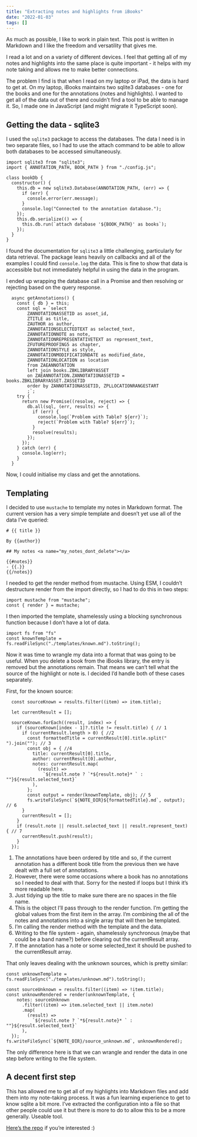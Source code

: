 ```yaml
---
title: "Extracting notes and highlights from iBooks"
date: "2022-01-03"
tags: []
---
```


As much as possible, I like to work in plain text. This post is written in Markdown and I like the freedom and versatility that gives me.

I read a lot and on a variety of different devices. I feel that getting all of my notes and highlights into the same place is quite important - it helps with my note taking and allows me to make better connections.

The problem I find is that when I read on my laptop or iPad, the data is hard to get at. On my laptop, iBooks maintains two sqlite3 databases - one for the books and one for the annotations (notes and highlights). I wanted to get all of the data out of there and couldn’t find a tool to be able to manage it. So, I made one in JavaScript (and might migrate it TypeScript soon).

## Getting the data - sqlite3

I used the `sqlite3` package to access the databases. The data I need is in two separate files, so I had to use the attach command to be able to allow both databases to be accessed simultaneously.

```
import sqlite3 from "sqlite3";
import { ANNOTATION_PATH, BOOK_PATH } from "./config.js";

class bookDb {
  constructor() {
    this.db = new sqlite3.Database(ANNOTATION_PATH, (err) => {
      if (err) {
        console.error(err.message);
      }
      console.log("Connected to the annotation database.");
    });
    this.db.serialize(() => {
      this.db.run(`attach database '${BOOK_PATH}' as books`);
    });
  }
}
```

I found the documentation for `sqlite3` a little challenging, particularly for data retrieval. The package leans heavily on callbacks and all of the examples I could find `console.log` the data. This is fine to show that data is accessible but not immediately helpful in using the data in the program.

I ended up wrapping the database call in a Promise and then resolving or rejecting based on the query response.

```
  async getAnnotations() {
    const { db } = this;
    const sql = `select 
		ZANNOTATIONASSETID as asset_id,
		ZTITLE as title,
		ZAUTHOR as author,
		ZANNOTATIONSELECTEDTEXT as selected_text,
		ZANNOTATIONNOTE as note,
		ZANNOTATIONREPRESENTATIVETEXT as represent_text,
		ZFUTUREPROOFING5 as chapter,
		ZANNOTATIONSTYLE as style,
		ZANNOTATIONMODIFICATIONDATE as modified_date,
		ZANNOTATIONLOCATION as location
		from ZAEANNOTATION
		left join books.ZBKLIBRARYASSET
		on ZAEANNOTATION.ZANNOTATIONASSETID = books.ZBKLIBRARYASSET.ZASSETID
		order by ZANNOTATIONASSETID, ZPLLOCATIONRANGESTART
		;`;
    try {
      return new Promise((resolve, reject) => {
        db.all(sql, (err, results) => {
          if (err) {
            console.log(`Problem with Table? ${err}`);
            reject(`Problem with Table? ${err}`);
          }
          resolve(results);
        });
      });
    } catch (err) {
      console.log(err);
    }
  }
```

Now, I could initialise my class and get the annotations.

## Templating

I decided to use `mustache` to template my notes in Markdown format. The current version has a very simple template and doesn’t yet use all of the data I’ve queried:

```
# {{ title }}

By {{author}}

## My notes <a name="my_notes_dont_delete"></a>

{{#notes}}
- {{.}}
{{/notes}}
```

I needed to get the render method from mustache. Using ESM, I couldn’t destructure render from the import directly, so I had to do this in two steps:

```
import mustache from "mustache";
const { render } = mustache;
```

I then imported the template, shamelessly using a blocking synchronous function because I don’t have a lot of data.

```
import fs from "fs"
const knownTemplate = fs.readFileSync("./templates/known.md").toString();
```

Now it was time to wrangle my data into a format that was going to be useful. When you delete a book from the iBooks library, the entry is removed but the annotations remain. That means we can’t tell what the source of the highlight or note is. I decided I’d handle both of these cases separately.

First, for the known source:

```
  const sourceKnown = results.filter((item) => item.title);

  let currentResult = [];

  sourceKnown.forEach((result, index) => {
    if (sourceKnown[index - 1]?.title != result.title) { // 1
      if (currentResult.length > 0) { //2
        const formattedTitle = currentResult[0].title.split(" ").join(""); // 3
        const obj = { //4
          title: currentResult[0].title,
          author: currentResult[0].author,
          notes: currentResult.map(
            (result) =>
              `${result.note ? `*${result.note}* ` : ""}${result.selected_text}` 
          ),
        };
        const output = render(knownTemplate, obj); // 5
        fs.writeFileSync(`${NOTE_DIR}${formattedTitle}.md`, output); // 6
      }
      currentResult = [];
    }
    if (result.note || result.selected_text || result.represent_text) { // 7
      currentResult.push(result);
    }
  });
```

1. The annotations have been ordered by title and so, if the current annotation has a different book title from the previous then we have dealt with a full set of annotations.
2. However, there were some occasions where a book has no annotations so I needed to deal with that. Sorry for the nested if loops but I think it’s more readable here.
3. Just tidying up the title to make sure there are no spaces in the file name.
4. This is the object I’ll pass through to the render function. I’m getting the global values from the first item in the array. I’m combining the all of the notes and annotations into a single array that will then be templated.
5. I’m calling the render method with the template and the data.
6. Writing to the file system - again, shamelessly synchronous (maybe that could be a band name?) before clearing out the currentResult array.
7. If the annotation has a note or some selected\_text it should be pushed to the currentResult array.  
    

That only leaves dealing with the unknown sources, which is pretty similar:

```
const unknownTemplate = fs.readFileSync("./templates/unknown.md").toString();

const sourceUnknown = results.filter((item) => !item.title);
const unknownRendered = render(unknownTemplate, {
    notes: sourceUnknown
      .filter((item) => item.selected_text || item.note)
      .map(
        (result) =>
          `${result.note ? `*${result.note}* ` : ""}${result.selected_text}`
      ),
  });
fs.writeFileSync(`${NOTE_DIR}/source_unknown.md`, unknownRendered);
```

The only difference here is that we can wrangle and render the data in one step before writing to the file system.

## A decent first step

This has allowed me to get all of my highlights into Markdown files and add them into my note-taking process. It was a fun learning experience to get to know sqlite a bit more. I’ve extracted the configuration into a file so that other people could use it but there is more to do to allow this to be a more generally. Useable tool.

[Here’s the repo](https://github.com/doingandlearning/ibooks-highlights) if you’re interested :)
